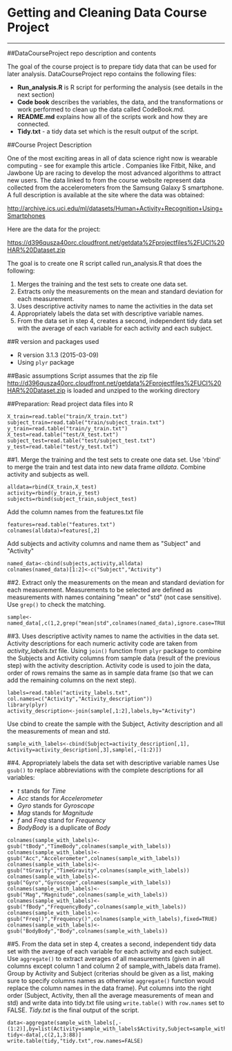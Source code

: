 # Getting and Cleaning Data Course Project
--------------------------------------------
##DataCourseProject repo description and contents

The goal of the course project is to prepare tidy data that can be used for later analysis.
DataCourseProject repo contains the following files:
- **Run_analysis.R** is R script for performing the analysis (see details in the next section)
- **Code book** describes the variables, the data, and the transformations or work performed to clean up the data called CodeBook.md. 
- **README.md** explains how all of the scripts work and how they are connected.   
- **Tidy.txt** - a tidy data set which is the result output of the script.

##Course Project Description

One of the most exciting areas in all of data science right now is wearable computing - see for example this article . Companies like Fitbit, Nike, and Jawbone Up are racing to develop the most advanced algorithms to attract new users. The data linked to from the course website represent data collected from the accelerometers from the Samsung Galaxy S smartphone. A full description is available at the site where the data was obtained: 

http://archive.ics.uci.edu/ml/datasets/Human+Activity+Recognition+Using+Smartphones 

Here are the data for the project: 

https://d396qusza40orc.cloudfront.net/getdata%2Fprojectfiles%2FUCI%20HAR%20Dataset.zip 

 The goal is to create one R script called run_analysis.R that does the following: 
 1. Merges the training and the test sets to create one data set.
 2. Extracts only the measurements on the mean and standard deviation for each measurement. 
 3. Uses descriptive activity names to name the activities in the data set
 4. Appropriately labels the data set with descriptive variable names. 
 5. From the data set in step 4, creates a second, independent tidy data set with the average of each variable for each activity and each subject.

##R version and packages used
* R version 3.1.3 (2015-03-09)
* Using `plyr` package

##Basic assumptions
Script assumes that the zip file http://d396qusza40orc.cloudfront.net/getdata%2Fprojectfiles%2FUCI%20HAR%20Dataset.zip is loaded and unziped to the working directory

##Preparation: Read project data files into R
```{r}
X_train=read.table("train/X_train.txt")
subject_train=read.table("train/subject_train.txt")
y_train=read.table("train/y_train.txt")
X_test=read.table("test/X_test.txt")
subject_test=read.table("test/subject_test.txt")
y_test=read.table("test/y_test.txt")
```
##1. Merge the training and the test sets to create one data set.
Use 'rbind' to merge the train and test data into new data frame *alldata*. Combine activity and subjects as well.
```{r}
alldata=rbind(X_train,X_test)
activity=rbind(y_train,y_test)
subjects=rbind(subject_train,subject_test)
```
Add the column names from the features.txt file
```{r}
features=read.table("features.txt")
colnames(alldata)=features[,2]
```
Add subjects and activity columns and name them as "Subject" and "Activity"
```{r}
named_data<-cbind(subjects,activity,alldata)
colnames(named_data)[1:2]<-c("Subject","Activity")
```
##2. Extract only the measurements on the mean and standard deviation for each measurement.
Measurements to be selected are defined as measurements with names containing "mean" or  "std" (not case sensitive). Use `grep()` to check the matching.
```{r}
sample<-named_data[,c(1,2,grep("mean|std",colnames(named_data),ignore.case=TRUE))]
```
##3. Uses descriptive activity names to name the activities in the data set.
Activity descriptions for each numeric activity code are taken from *activity_labels.txt* file. Using `join()` function from `plyr` package to combine the Subjects and Activity columns from sample data (result of the previous step) with the activity description. Activity code is used to join the data, order of rows remains the same as in sample data frame (so that we can add the remaining columns on the next step).  
```{r}
labels=read.table("activity_labels.txt",
col.names=c("Activity","Activity_description"))
library(plyr)
activity_description<-join(sample[,1:2],labels,by="Activity")
```
Use cbind to create the sample with the Subject, Activity description and all the measurements of mean and std.
```{r}
sample_with_labels<-cbind(Subject=activity_description[,1],
Activity=activity_description[,3],sample[,-(1:2)])
```
##4. Appropriately labels the data set with descriptive variable names
Use `gsub()` to replace abbreviations with the complete descriptions for all variables:
* *t* stands for *Time*
* *Acc* stands for *Accelerometer*
* *Gyro* stands for *Gyroscope*
* *Mag* stands for *Magnitude*
* *f* and *Freq* stand for *Frequency*
* *BodyBody* is a duplicate of *Body* 
```{r}
colnames(sample_with_labels)<-gsub("tBody","TimeBody",colnames(sample_with_labels))
colnames(sample_with_labels)<-gsub("Acc","Accelerometer",colnames(sample_with_labels))
colnames(sample_with_labels)<-gsub("tGravity","TimeGravity",colnames(sample_with_labels))
colnames(sample_with_labels)<-gsub("Gyro","Gyroscope",colnames(sample_with_labels))
colnames(sample_with_labels)<-gsub("Mag","Magnitude",colnames(sample_with_labels))
colnames(sample_with_labels)<-gsub("fBody","FrequencyBody",colnames(sample_with_labels))
colnames(sample_with_labels)<-gsub("Freq()","Frequency()",colnames(sample_with_labels),fixed=TRUE)
colnames(sample_with_labels)<-gsub("BodyBody","Body",colnames(sample_with_labels))
```
##5. From the data set in step 4, creates a second, independent tidy data set with the average of each variable for each activity and each subject.
Use `aggregate()` to extract averages of all measurements (given in all columns except column 1 and column 2 of sample_with_labels data frame). Group by Activity and Subject (criterias should be given as a list, making sure to specify columns names as otherwise `aggregate()` function would replace the column names in the data frame). Put columns into the right order (Subject, Activity, then all the average measurements of mean and std) and write data into tidy.txt file using `write.table()` with `row.names` set to FALSE. *Tidy.txt* is the final output of the script. 
```{r}
data<-aggregate(sample_with_labels[,-(1:2)],by=list(Activity=sample_with_labels$Activity,Subject=sample_with_labels$Subject),mean)
tidy<-data[,c(2,1,3:88)]
write.table(tidy,"tidy.txt",row.names=FALSE)
```

